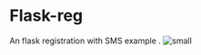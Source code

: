 # Flask-reg
An flask registration with SMS example . 
![small](https://cloud.githubusercontent.com/assets/12914190/12578546/7445d810-c45c-11e5-9e0d-bf620f60a75f.gif)
